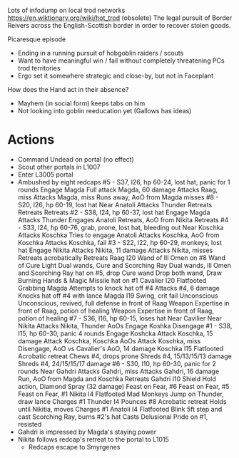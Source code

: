 Lots of infodump on local trod networks
https://en.wiktionary.org/wiki/hot_trod
  (obsolete) The legal pursuit of Border Reivers across the English-Scottish border in order to recover stolen goods.

Picaresque episode
- Ending in a running pursuit of hobgoblin raiders / scouts
- Want to have meaningful win / fail without completely threatening PCs trod territories
- Ergo set it somewhere strategic and close-by, but not in Faceplant

How does the Hand act in their absence?
- Mayhem (in social form) keeps tabs on him
- Not looking into goblin reeducation yet (Gallows has ideas)



# Actions
- Command Undead on portal (no effect)
- Scout other portals in L1007
- Enter L3005 portal
- Ambushed by eight redcaps
  #5 - S37, I26, hp 60-24, lost hat, panic for 1 rounds
      Engage Magda
      Full attack Magda, 60 damage
      Attacks Raag, miss
      Attacks Magda, miss
      Runs away, AoO from Magda misses
  #8 - S20, I26, hp 60-19, lost hat
      Near Anatoli
      Attacks Thunder
      Retreats
      Retreats
      Retreats
  #2 - S38, I24, hp 60-37, lost hat
      Engage Magda
      Attacks Thunder
      Engages Anatoli
      Retreats, AoO from Nikita
      Retreats
  #4 - S33, I24, hp 60-76, grab, prone, lost hat, bleeding out
      Near Koschka
      Attacks Koschka
      Tries to engage Anatoli
      Attacks Koschka, AoO from Koschka
      Attacks Koschka, fail
  #3 - S22, I22, hp 60-29, monkeys, lost hat
      Engage Nikita
      Attacks Nikita, 11 damage
      Attacks Nikita, misses
      Retreats acrobatically
      Retreats
  Raag      I20
      Wand of Ill Omen on #8
      Wand of Cure Light
      Dual wands, Cure and Scorching Ray
      Dual wands, Ill Omen and Scorching Ray hat on #5, drop Cure wand
      Drop both wand, Draw Burning Hands & Magic Missile hat on #1
  Cavalier  I20
      Flatfooted
      Grabbing Magda
      Attempts to knock hat off #4
      Attacks #4, 6 damage
      Knocks hat off #4 with lance
  Magda     I19
      Swing, crit fail
      Unconscious
      Unconscious, revived, full defense in front of Raag
      Weapon Expertise in front of Raag, potion of healing
      Weapon Expertise in front of Raag, potion of healing
  #7 - S36, I16, hp 60-15, loses hat
      Near Cavilier
      Near Nikita
      Attacks Nikita, Thunder AoOs
      Engage Koshka
      Disengage
  #1 - S38, I15, hp 60-30, panic 4 rounds
      Engage Koshcka
      Attack Koschka, 15 damage
      Attack Koschka, Koschka AoOs
      Attack Koschka, miss
      Disengage, AoO vs Cavalier's AoO, 14 damage
  Koschka   I15
      Flatfooted
      Acrobatic retreat
      Chews #4, drops prone
      Shreds #4, 15/13/15/13 damage
      Shreds #4, 24/15/15/17 damage
  #6 - S30, I10, hp 60-30, panic for 2 rounds
      Near Gahdri
      Attacks Gahdri, miss
      Attacks Gahdri, 16 damage
      Run, AoO from Magda and Koschka
      Retreats
  Gahdri    I10
      Shield
      Hold action, Diamond Spray (32 damage)
      Feast on Fear, #6
      Feast on Fear, #5
      Feast on Fear, #1
  Nikita    I4
      Flatfooted
      Mad Monkeys
      Jump on Thunder, draw lance
      Charges #1
  Thunder   I4
      Pounces #8
      Acrobatic retreat
      Holds until Nikitia, moves 
      Charges #1
  Anatoli   I4
      Flatfooted
      Blink
      5ft step and cast Scorching Ray, burns #2's hat
      Casts Delusional Pride on #1, resisted
- Gahdri is impressed by Magda's staying power
- Nikita follows redcap's retreat to the portal to L1015
  - Redcaps escape to Smyrgenes
